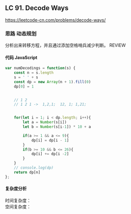 ## LC 91. Decode Ways

https://leetcode-cn.com/problems/decode-ways/
### 思路 动态规划
分析出来转移方程，并且通过添加空格哨兵减少判断。
REVIEW
#### 代码 JavaScript

```JavaScript
var numDecodings = function(s) {
    const n = s.length
    s = ' ' + s
    const dp = new Array(n + 1).fill(0)
    dp[0] = 1
    

    // 1 2 
    // 1 2 1 ->  1,2,1;  12, 1; 1,21;


    for(let i = 1; i < dp.length; i++){
        let a = Number(s[i])
        let b = Number(s[i-1]) * 10 + a

        if(a >= 1 && a <= 9){
            dp[i] = dp[i - 1]
        }
        if(b >= 10 && b <= 26){
            dp[i] += dp[i -2]
        }
    }
    // console.log(dp)
    return dp[n]
};

```

#### 复杂度分析
时间复杂度： </br>
空间复杂度：